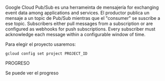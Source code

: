 Google Cloud Pub/Sub es una herrameinta de mensajería for exchanging event data among applications and services. El productor publica un mensaje a un topic de Pub/Sub mientras que el "consumer" se suscribe a ese topic. Subscribers either pull messages from a subscription or are configured as webhooks for push subscriptions. Every subscriber must acknowledge each message within a configurable window of time.



Para elegir el proyecto usaremos:

```
gcloud config set project PROJECT_ID
```


PROGRESO

Se puede ver el progreso 
